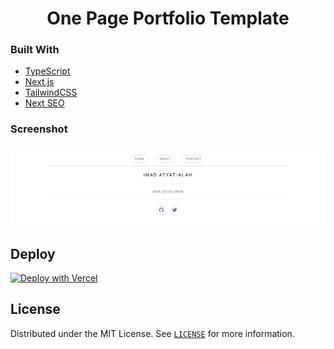 <h1 align="center">One Page Portfolio Template</h1>

### Built With

- [TypeScript](https://www.typescriptlang.org/)
- [Next.js](https://nextjs.org/)
- [TailwindCSS](https://tailwindcss.com/)
- [Next SEO](https://github.com/garmeeh/next-seo)

### Screenshot

![Screenshot](./screenshot.png)

## Deploy

[![Deploy with Vercel](https://vercel.com/button)](https://vercel.com/new/clone?repository-url=https%3A%2F%2Fgithub.com%2Fimadatyatalah%2Fone-page-portfolio-template&demo-title=One%20Page%20Portfolio%20Template&demo-url=https%3A%2F%2Fone-page-portfolio-template.vercel.app%2F)

## License

Distributed under the MIT License. See [`LICENSE`](https://github.com/imadatyatalah/next.js-tailwindcss-template/blob/main/LICENSE) for more information.

